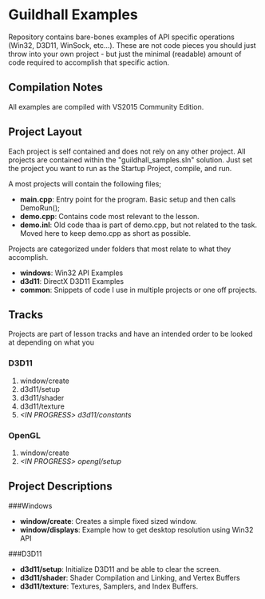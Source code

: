 # Guildhall Examples
Repository contains bare-bones examples of API specific operations (Win32, D3D11, WinSock, etc...).  These are not code pieces you should just throw into your own project - but just the minimal (readable) amount of code required to accomplish that specific action.

## Compilation Notes
All examples are compiled with VS2015 Community Edition.

## Project Layout
Each project is self contained and does not rely on any other project.  All projects are contained within the "guildhall_samples.sln" solution.  Just set the project you want to run as the Startup Project, compile, and run.  

A most projects will contain the following files;
- __main.cpp__: Entry point for the program.  Basic setup and then calls DemoRun();
- __demo.cpp__: Contains code most relevant to the lesson.  
- __demo.inl__: Old code thaa is part of demo.cpp, but not related to the task.  Moved here to keep demo.cpp as short as possible.

Projects are categorized under folders that most relate to what they accomplish.  
- __windows__: Win32 API Examples
- __d3d11__: DirectX D3D11 Examples
- __common__: Snippets of code I use in multiple projects or one off projects.

## Tracks
Projects are part of lesson tracks and have an intended order to be looked at depending on what you 

### D3D11 
1. window/create
2. d3d11/setup
3. d3d11/shader
4. d3d11/texture
3. _&lt;IN PROGRESS&gt; d3d11/constants_

### OpenGL
1. window/create
2. _&lt;IN PROGRESS&gt; opengl/setup_

## Project Descriptions
###Windows
- __window/create__: Creates a simple fixed sized window. 
- __window/displays__: Example how to get desktop resolution using Win32 API

###D3D11
- __d3d11/setup__: Initialize D3D11 and be able to clear the screen.
- __d3d11/shader__:  Shader Compilation and Linking, and Vertex Buffers
- __d3d11/texture__:  Textures, Samplers, and Index Buffers.
